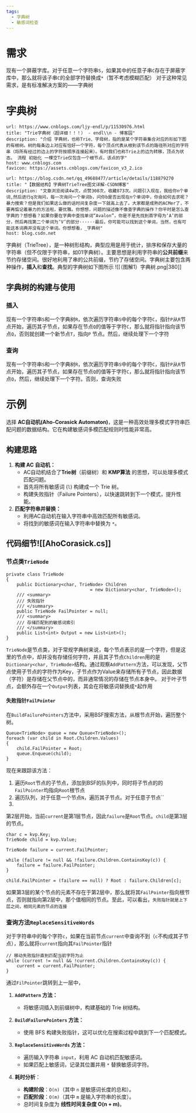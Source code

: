 ```yaml
---
tags:
  - 字典树
  - 敏感词检查
---
```

# 需求
现有一个屏蔽字库。对于任意一个字符串`S`，如果其中的任意子串`C`存在于屏蔽字库中，那么就将该子串`C`的全部字符替换成`*`（暂不考虑模糊匹配）
对于这种常见需求，是有标准解决方案的——字典树
# 字典树
```cardlink
url: https://www.cnblogs.com/ljy-endl/p/11530976.html
title: "Trie字典树（超详细！！！） - endl\\n - 博客园"
description: "介绍 字典树，也称Trie、字母树，指的是某个字符串集合对应的形如下图的有根树。树的每条边上对应有恰好一个字符，每个顶点代表从根到该节点的路径所对应的字符串（将所有经过的边上的字符按顺序连接起来）。有时我们也称Trie上的边为转移，顶点为状态。 流程 初始化 一棵空Trie仅包含一个根节点，该点的字"
host: www.cnblogs.com
favicon: https://assets.cnblogs.com/favicon_v3_2.ico
```

```cardlink
url: https://blog.csdn.net/qq_49688477/article/details/118879270
title: "【数据结构】字典树TrieTree图文详解-CSDN博客"
description: "文章浏览阅读4w次，点赞308次，收藏873次。问题引入现在，我给你n个单词,然后进行q次询问，每一次询问一个单词b，问你b是否出现在n个单词中，你会如何去求呢？暴力搜索？但是我们如果这么做的话时间复杂度一下就高上去了。大家都是成熟的ACMer了，不要再惦记着暴力的方法啦，要优雅。你想想，问题的描述像不像查字典的操作？你平时是怎么查字典的？想想看？如果你要在字典中查找单词“Avalon”，你是不是先找到首字母为‘A’的部分，然后再找第二个单词为‘V’的部分······最后，你可能可以找到这个单词，当然，也有可能这本词典并没有这个单词。你想想看，_字典树"
host: blog.csdn.net
```
字典树（TrieTree），是一种树形结构，典型应用是用于统计，排序和保存大量的字符串（但不仅限于字符串，如01字典树）。主要思想是利用字符串的**公共前缀**来节约存储空间。很好地利用了串的公共前缀，节约了存储空间。字典树主要包含两种操作，**插入**和**查找**。典型的字典树如下图所示
![[（图解1）字典树.png|380]]
## 字典树的构建与使用
### 插入
现有一个字符串`S`和一个字典树`R`，依次遍历字符串`S`中的每个字符`C`，指针`P`从`R`节点开始，遍历其子节点，如果存在节点`Q`的值等于字符`C`，那么就将指针指向该节点`Q`，否则就创建一个新节点`T`，指向`P`
节点。然后，继续处理下一个字符
### 查询
现有一个字符串`S`和一个字典树`R`，依次遍历字符串`S`中的每个字符`C`，指针`P`从`R`节点开始，遍历其子节点，如果存在节点`Q`的值等于字符`C`，那么就将指针指向该节点`Q`，然后，继续处理下一个字符。否则，查询失败
# 示例
选择 **AC自动机(Aho-Corasick Automaton)**，这是一种高效处理多模式字符串匹配问题的数据结构。它在构建敏感词多模匹配规则时性能非常高。
## 构建思路
1. **构建 AC 自动机：**
    - AC自动机结合了**Trie树**（前缀树）和 **KMP算法** 的思想，可以处理多模式匹配问题。
    - 首先将所有敏感词 (`l`) 构建成一个 Trie 树。
    - 构建失败指针（Failure Pointers），以快速跳转到下一个模式，提升性能。
2. **匹配字符串并替换：**
    - 利用AC自动机在输入字符串中高效匹配所有敏感词。
    - 将找到的敏感词在输入字符串中替换为 `*`。
## 代码细节![[AhoCorasick.cs]]
### 节点类`TrieNode`
```CSharp
private class TrieNode
{
    public Dictionary<char, TrieNode> Children 
                                = new Dictionary<char, TrieNode>();
    /// <summary>
    /// 失败指针
    /// </summary>
    public TrieNode FailPointer = null;
    /// <summary>
    /// 存储匹配到的敏感词索引
    /// </summary>
    public List<int> Output = new List<int>();
}
```
`TrieNode`是节点类，对于常规字典树来说，每个节点表示的是一个字符，但是这里的节点中，却并没有存储任何字符，并且其子节点`Children`用的是`Dictionary<char, TrieNode>`结构。通过观察`AddPattern`方法，可以发现，父节点使用子节点的字符作为Key，子节点作为Value来存储所有子节点，因此数据（字符）是存储在父节点中的，而非通常情况的存储在节点本身中。
对于叶子节点，会额外存在一个`Output`列表，其会在将敏感词替换成`*`起作用
#### 失败指针`FailPointer`
在`BuildFailurePointers`方法中，采用BSF搜索方法，从根节点开始，遍历整个树。
```CSharp
Queue<TrieNode> queue = new Queue<TrieNode>();
foreach (var child in Root.Children.Values)        
{
    child.FailPointer = Root;
    queue.Enqueue(child);
}
```
现在来跟踪该方法：
1. 遍历`Root`节点的子节点，添加到BSF的队列中，同时将子节点的的`FailPointer`均指向`Root`根节点
2. 遍历队列，对于任意一个节点`N`，遍历其子节点。对于任意子节点``
3. 
第2层开始，当前`current`是第1层节点，因此`failure`是`Root`节点。`child`是第3层的节点。
```CSharp
char c = kvp.Key;
TrieNode child = kvp.Value;

TrieNode failure = current.FailPointer;

while (failure != null && !failure.Children.ContainsKey(c)) {
    failure = failure.FailPointer;
}

child.FailPointer = (failure == null) ? Root : failure.Children[c];
```
如果第3层的某个节点的元素不存在于第2层中，那么就将其`FailPointer`指向根节点，否则就指向第2层中，那个值相同的节点。至此，可以看出，`失败指针就是上下层之间，相同元素的节点的连接`
### 查询方法`ReplaceSensitiveWords`
对于字符串中的每个字符`c`，如果在当前节点`current`中查询不到（`c`不构成其子节点），那么就将`current`指向其`FailPointer`指针
```CSharp
// 移动失败指针直到匹配当前字符为止
while (current != null && !current.Children.ContainsKey(c)) {
    current = current.FailPointer;
}
```
通过`FilPointer`跳转到上一层中，

1. **`AddPattern` 方法：**
    
    - 将敏感词插入到前缀树中，构建基础的 Trie 树结构。
2. **`BuildFailurePointers` 方法：**
    
    - 使用 BFS 构建失败指针，这可以优化在搜索过程中跳到下一个匹配模式。
3. **`ReplaceSensitiveWords` 方法：**
    
    - 遍历输入字符串 `input`，利用 AC 自动机匹配敏感词。
    - 如果匹配上敏感词，记录其位置并用 `*` 替换敏感词字符。
4. **耗时分析**：
    
    - **构建阶段**：`O(n)`（其中 `n` 是敏感词长度的总和）。
    - **匹配阶段**：`O(m)`（其中 `m` 是输入字符串的长度）。
    - 总时间复杂度为 **线性时间复杂度 O(n + m)**。